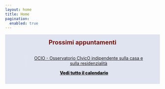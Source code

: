```yaml
---
layout: home
title: Home
pagination:
  enabled: true
---
```

<div id="fb-root"></div>
<script async defer crossorigin="anonymous" src="https://connect.facebook.net/it_IT/sdk.js#xfbml=1&version=v5.0"></script>
<!---
<div style="background-color:#e0e3f0;padding:1em; padding-left:3em;padding-right:3em; margin-top:1em;">
<span style="font-weight:700;color:#74140C; font-size:1.4em;">Prossimo appuntamento</span><br>
<p><a href="https://www.facebook.com/events/483292338979656/?event_time_id=483292348979655">Incontro mensile di OCIO, osservatorio civico sulla casa e sulla residenza</a><br>   <i class="fas fa-calendar"></i> 04/02/2019 • <i class="fas fa-clock"></i>  18:00 - 20:00 • <i class="fas fa-map-signs"></i> Società di Mutuo Soccorso Carpentieri e Calafati, CASTELLO 450<br><span style="font-weight: 900;"> <a href="/pagine/calendario/"><i class="fas fa-caret-square-right" style="padding-right: 10px;"></i>Vedi tutto il calendario</a></span></p> -->

<div style="background-color:#e0e3f0;padding:1em; padding-left:3em;padding-right:3em; margin-top:1em;">

<p style="margin:auto; text-align:center"><span style="font-weight:700;color:#74140C; font-size:1.4em;">Prossimi appuntamenti</span></p><br>

<div class="fb-page" data-href="https://www.facebook.com/ocio.venezia/" data-tabs="events" data-width="500" data-height="250" data-small-header="true" data-adapt-container-width="true" data-hide-cover="true" data-show-facepile="true" style="display:block; text-align:center"><blockquote cite="https://www.facebook.com/ocio.venezia/" class="fb-xfbml-parse-ignore"><a href="https://www.facebook.com/ocio.venezia/">OCIO - Osservatorio CIvicO indipendente sulla casa e sulla residenzialità</a></blockquote></div>

<p style="text-align:center"> <span style="font-weight: 900;"> <a href="/pagine/calendario/"><i class="fas fa-caret-square-right" style="padding-right: 10px;"></i>Vedi tutto il calendario</a></span></p>